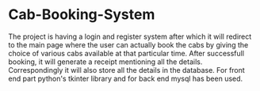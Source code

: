 # Cab-Booking-System

The project is having a login and register system after which it will redirect to the main page where the user can actually book the cabs by giving the choice of various cabs available at that particular time. After successfull booking, it will generate a receipt mentioning all the details. Correspondingly it will also store all the details in the database. For front end part python's tkinter library and for back end mysql has been used.
